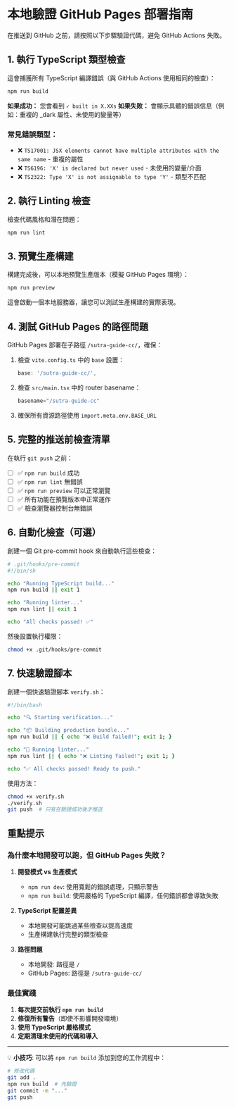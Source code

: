 # 本地驗證 GitHub Pages 部署指南

在推送到 GitHub 之前，請按照以下步驟驗證代碼，避免 GitHub Actions 失敗。

## 1. 執行 TypeScript 類型檢查

這會捕獲所有 TypeScript 編譯錯誤（與 GitHub Actions 使用相同的檢查）：

```bash
npm run build
```

**如果成功：** 您會看到 `✓ built in X.XXs`
**如果失敗：** 會顯示具體的錯誤信息（例如：重複的 _dark 屬性、未使用的變量等）

### 常見錯誤類型：

- ❌ `TS17001: JSX elements cannot have multiple attributes with the same name` - 重複的屬性
- ❌ `TS6196: 'X' is declared but never used` - 未使用的變量/介面
- ❌ `TS2322: Type 'X' is not assignable to type 'Y'` - 類型不匹配

## 2. 執行 Linting 檢查

檢查代碼風格和潛在問題：

```bash
npm run lint
```

## 3. 預覽生產構建

構建完成後，可以本地預覽生產版本（模擬 GitHub Pages 環境）：

```bash
npm run preview
```

這會啟動一個本地服務器，讓您可以測試生產構建的實際表現。

## 4. 測試 GitHub Pages 的路徑問題

GitHub Pages 部署在子路徑 `/sutra-guide-cc/`，確保：

1. 檢查 `vite.config.ts` 中的 `base` 設置：
   ```typescript
   base: '/sutra-guide-cc/',
   ```

2. 檢查 `src/main.tsx` 中的 router basename：
   ```typescript
   basename="/sutra-guide-cc"
   ```

3. 確保所有資源路徑使用 `import.meta.env.BASE_URL`

## 5. 完整的推送前檢查清單

在執行 `git push` 之前：

- [ ] ✅ `npm run build` 成功
- [ ] ✅ `npm run lint` 無錯誤
- [ ] ✅ `npm run preview` 可以正常瀏覽
- [ ] ✅ 所有功能在預覽版本中正常運作
- [ ] ✅ 檢查瀏覽器控制台無錯誤

## 6. 自動化檢查（可選）

創建一個 Git pre-commit hook 來自動執行這些檢查：

```bash
# .git/hooks/pre-commit
#!/bin/sh

echo "Running TypeScript build..."
npm run build || exit 1

echo "Running linter..."
npm run lint || exit 1

echo "All checks passed! ✅"
```

然後設置執行權限：
```bash
chmod +x .git/hooks/pre-commit
```

## 7. 快速驗證腳本

創建一個快速驗證腳本 `verify.sh`：

```bash
#!/bin/bash

echo "🔍 Starting verification..."

echo "📦 Building production bundle..."
npm run build || { echo "❌ Build failed!"; exit 1; }

echo "🔧 Running linter..."
npm run lint || { echo "❌ Linting failed!"; exit 1; }

echo "✅ All checks passed! Ready to push."
```

使用方法：
```bash
chmod +x verify.sh
./verify.sh
git push  # 只有在驗證成功後才推送
```

## 重點提示

### 為什麼本地開發可以跑，但 GitHub Pages 失敗？

1. **開發模式 vs 生產模式**
   - `npm run dev`: 使用寬鬆的錯誤處理，只顯示警告
   - `npm run build`: 使用嚴格的 TypeScript 編譯，任何錯誤都會導致失敗

2. **TypeScript 配置差異**
   - 本地開發可能跳過某些檢查以提高速度
   - 生產構建執行完整的類型檢查

3. **路徑問題**
   - 本地開發: 路徑是 `/`
   - GitHub Pages: 路徑是 `/sutra-guide-cc/`

### 最佳實踐

1. **每次提交前執行 `npm run build`**
2. **修復所有警告**（即使不影響開發環境）
3. **使用 TypeScript 嚴格模式**
4. **定期清理未使用的代碼和導入**

---

💡 **小技巧**: 可以將 `npm run build` 添加到您的工作流程中：

```bash
# 修改代碼
git add .
npm run build  # 先驗證
git commit -m "..."
git push
```
